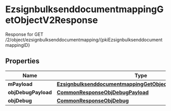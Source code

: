 

# EzsignbulksenddocumentmappingGetObjectV2Response

Response for GET /2/object/ezsignbulksenddocumentmapping/{pkiEzsignbulksenddocumentmappingID}

## Properties

| Name | Type | Description | Notes |
|------------ | ------------- | ------------- | -------------|
|**mPayload** | [**EzsignbulksenddocumentmappingGetObjectV2ResponseMPayload**](EzsignbulksenddocumentmappingGetObjectV2ResponseMPayload.md) |  |  |
|**objDebugPayload** | [**CommonResponseObjDebugPayload**](CommonResponseObjDebugPayload.md) |  |  [optional] |
|**objDebug** | [**CommonResponseObjDebug**](CommonResponseObjDebug.md) |  |  [optional] |



